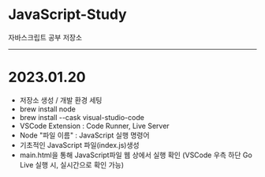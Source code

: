 # JavaScript-Study
 자바스크립트 공부 저장소

***
# 2023.01.20
- 저장소 생성 / 개발 환경 세팅
- brew install node
- brew install --cask visual-studio-code
- VSCode Extension : Code Runner, Live Server
- Node "파일 이름" : JavaScript 실행 명령어
- 기초적인 JavaScript 파일(index.js)생성
- main.html을 통해 JavaScript파일 웹 상에서 실행 확인 (VSCode 우측 하단 Go Live 실행 시, 실시간으로 확인 가능)